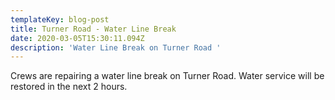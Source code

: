 ```yaml
---
templateKey: blog-post
title: Turner Road - Water Line Break
date: 2020-03-05T15:30:11.094Z
description: 'Water Line Break on Turner Road '
---
```

Crews are repairing a water line break on Turner Road.  Water service will be restored in the next 2 hours.
